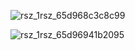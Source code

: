![rsz_1rsz_65d968c3c8c99](https://github.com/Kus-hal/Notes-APP/assets/88149584/90d13c64-d5db-4739-9e10-08ac1f08dd07)

![rsz_1rsz_65d96941b2095](https://github.com/Kus-hal/Notes-APP/assets/88149584/096acb95-354a-4bc9-95a7-21f47bad9de7)
